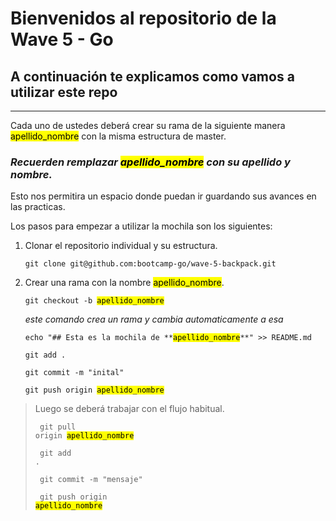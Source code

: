 # Bienvenidos al repositorio de la Wave 5 - Go
## A continuación te explicamos como vamos a utilizar este repo
---

Cada uno de ustedes deberá crear su rama de la siguiente manera <mark>apellido_nombre</mark> con la misma estructura de master.

### _Recuerden remplazar <mark>apellido_nombre</mark> con su **apellido** y **nombre**</mark>._

Esto nos permitira un espacio donde puedan ir guardando sus avances en las practicas.

Los pasos para empezar a utilizar la mochila son los siguientes:

1. Clonar el repositorio individual y su estructura.
    <pre><code>git clone git@github.com:bootcamp-go/wave-5-backpack.git</pre></code>
2. Crear una rama con la nombre <mark>apellido_nombre</mark>.
    <pre><code>git checkout -b <mark>apellido_nombre</mark></pre></code>
    *este comando crea un rama y cambia automaticamente a esa*
    <pre><code>echo "## Esta es la mochila de **<mark>apellido_nombre</mark>**" >> README.md</pre></code>
    <pre><code>git add . </pre></code>
    <pre><code>git commit -m "inital" </pre></code>
    <pre><code>git push origin <mark>apellido_nombre</mark></pre></code>
> Luego se deberá trabajar con el flujo habitual.
    <pre><code> git pull origin <mark>apellido_nombre</mark></pre></code>
    <pre><code> git add .</pre></code>
    <pre><code> git commit -m "mensaje"</pre></code>
    <pre><code> git push origin <mark>apellido_nombre</mark></pre></code>
